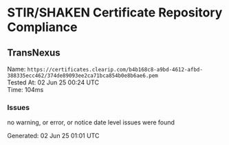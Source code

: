 # STIR/SHAKEN Certificate Repository Compliance

## TransNexus

Name: `https://certificates.clearip.com/b4b168c8-a9bd-4612-afbd-388335ecc462/374de89093ee2ca71bca854b0e8b6ae6.pem`\
Tested At: 02 Jun 25 00:24 UTC\
Time: 104ms

### Issues

no warning, or error, or notice date level issues were found

Generated: 02 Jun 25 01:01 UTC